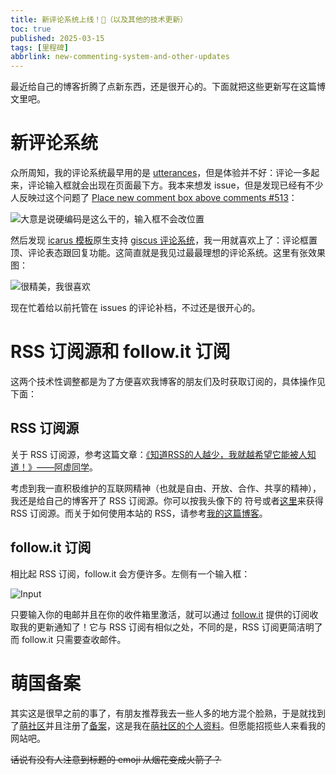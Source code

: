 ```yaml
---
title: 新评论系统上线！🚀（以及其他的技术更新）
toc: true
published: 2025-03-15
tags: [里程碑]
abbrlink: new-commenting-system-and-other-updates
---
```


最近给自己的博客折腾了点新东西，还是很开心的。下面就把这些更新写在这篇博文里吧。

# 新评论系统

众所周知，我的评论系统最早用的是 [utterances](/articles/commenting-system-launch/)，但是体验并不好：评论一多起来，评论输入框就会出现在页面最下方。我本来想发 issue，但是发现已经有不少人反映过这个问题了 [Place new comment box above comments #513](https://github.com/utterance/utterances/issues/513)：

![大意是说硬编码是这么干的，输入框不会改位置](/images/NewCommentingSystem/Issue513.png "Issue #513")

然后发现 [icarus 模板](https://ppoffice.github.io/hexo-theme-icarus/)原生支持 [giscus 评论系统](https://giscus.app/zh-CN)，我一用就喜欢上了：评论框置顶、评论表态跟回复功能。这简直就是我见过最最理想的评论系统。这里有张效果图：

![很精美，我很喜欢](/images/NewCommentingSystem/GiscusRendering.png "giscus")

现在忙着给以前托管在 issues 的评论补档，不过还是很开心的。

# RSS 订阅源和 follow.it 订阅

这两个技术性调整都是为了方便喜欢我博客的朋友们及时获取订阅的，具体操作见下面：

## RSS 订阅源

关于 RSS 订阅源，参考这篇文章：[《知道RSS的人越少，我就越希望它能被人知道！》——阿虚同学](https://zhuanlan.zhihu.com/p/349349861)。

考虑到我一直积极维护的互联网精神（也就是自由、开放、合作、共享的精神），我还是给自己的博客开了 RSS 订阅源。你可以按我头像下的 <i class="fa-solid fa-rss"></i> 符号或者[这里](/atom.xml)来获得 RSS 订阅源。而关于如何使用本站的 RSS，请参考[我的这篇博客](/articles/RSS-tutorial-for-karlblogs)。

## follow.it 订阅

相比起 RSS 订阅，follow.it 会方便许多。左侧有一个输入框：

![](/images/NewCommentingSystem/FollowItInput.png "Input")

只要输入你的电邮并且在你的收件箱里激活，就可以通过 [follow.it](https://follow.it) 提供的订阅收取我的更新通知了！它与 RSS 订阅有相似之处，不同的是，RSS 订阅更简洁明了而 follow.it 只需要查收邮件。

# 萌国备案

其实这是很早之前的事了，有朋友推荐我去一些人多的地方混个脸熟，于是就找到了[萌社区](//moe.one)并且注册了[备案](//icp.gov.moe/?keyword=20255566)，这是我在[萌社区的个人资料](https://moe.one/user-592.htm)。但愿能招揽些人来看我的网站吧。

~~话说有没有人注意到标题的 emoji 从烟花变成火箭了？~~
